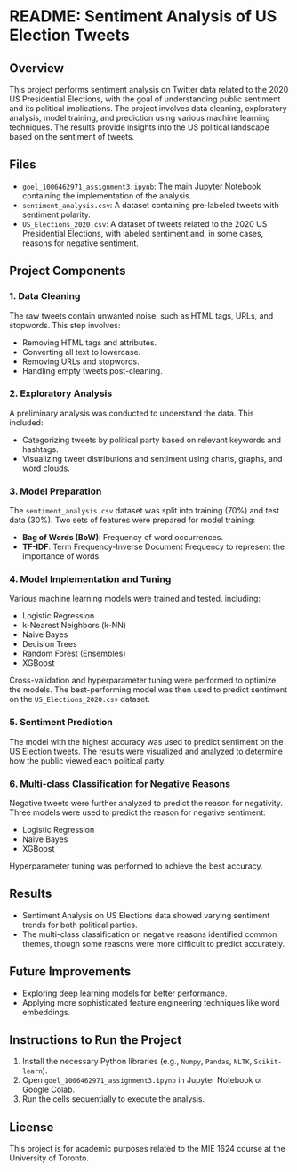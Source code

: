 
# README: Sentiment Analysis of US Election Tweets

## Overview
This project performs sentiment analysis on Twitter data related to the 2020 US Presidential Elections, with the goal of understanding public sentiment and its political implications. The project involves data cleaning, exploratory analysis, model training, and prediction using various machine learning techniques. The results provide insights into the US political landscape based on the sentiment of tweets.

## Files
- `goel_1006462971_assignment3.ipynb`: The main Jupyter Notebook containing the implementation of the analysis.
- `sentiment_analysis.csv`: A dataset containing pre-labeled tweets with sentiment polarity.
- `US_Elections_2020.csv`: A dataset of tweets related to the 2020 US Presidential Elections, with labeled sentiment and, in some cases, reasons for negative sentiment.
  
## Project Components

### 1. Data Cleaning
The raw tweets contain unwanted noise, such as HTML tags, URLs, and stopwords. This step involves:
- Removing HTML tags and attributes.
- Converting all text to lowercase.
- Removing URLs and stopwords.
- Handling empty tweets post-cleaning.

### 2. Exploratory Analysis
A preliminary analysis was conducted to understand the data. This included:
- Categorizing tweets by political party based on relevant keywords and hashtags.
- Visualizing tweet distributions and sentiment using charts, graphs, and word clouds.
  
### 3. Model Preparation
The `sentiment_analysis.csv` dataset was split into training (70%) and test data (30%). Two sets of features were prepared for model training:
- **Bag of Words (BoW)**: Frequency of word occurrences.
- **TF-IDF**: Term Frequency-Inverse Document Frequency to represent the importance of words.

### 4. Model Implementation and Tuning
Various machine learning models were trained and tested, including:
- Logistic Regression
- k-Nearest Neighbors (k-NN)
- Naive Bayes
- Decision Trees
- Random Forest (Ensembles)
- XGBoost

Cross-validation and hyperparameter tuning were performed to optimize the models. The best-performing model was then used to predict sentiment on the `US_Elections_2020.csv` dataset.

### 5. Sentiment Prediction
The model with the highest accuracy was used to predict sentiment on the US Election tweets. The results were visualized and analyzed to determine how the public viewed each political party.

### 6. Multi-class Classification for Negative Reasons
Negative tweets were further analyzed to predict the reason for negativity. Three models were used to predict the reason for negative sentiment:
- Logistic Regression
- Naive Bayes
- XGBoost

Hyperparameter tuning was performed to achieve the best accuracy.

## Results
- Sentiment Analysis on US Elections data showed varying sentiment trends for both political parties.
- The multi-class classification on negative reasons identified common themes, though some reasons were more difficult to predict accurately.

## Future Improvements
- Exploring deep learning models for better performance.
- Applying more sophisticated feature engineering techniques like word embeddings.
  
## Instructions to Run the Project
1. Install the necessary Python libraries (e.g., `Numpy`, `Pandas`, `NLTK`, `Scikit-learn`).
2. Open `goel_1006462971_assignment3.ipynb` in Jupyter Notebook or Google Colab.
3. Run the cells sequentially to execute the analysis.

## License
This project is for academic purposes related to the MIE 1624 course at the University of Toronto.
